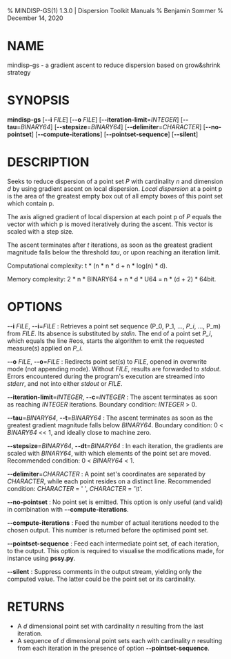 % MINDISP-GS(1) 1.3.0 | Dispersion Toolkit Manuals
% Benjamin Sommer
% December 14, 2020

# NAME

mindisp-gs - a gradient ascent to reduce dispersion based on grow&shrink strategy

# SYNOPSIS

**mindisp-gs** [**\--i** *FILE*] [**\--o** *FILE*] [**\--iteration-limit**=*INTEGER*] [**\--tau**=*BINARY64*] [**\--stepsize**=*BINARY64*] [**\--delimiter**=*CHARACTER*] [**\--no-pointset**] [**\--compute-iterations**] [**\--pointset-sequence**] [**\--silent**]

# DESCRIPTION

Seeks to reduce dispersion of a point set *P* with cardinality *n* and dimension *d* by using gradient ascent on local dispersion. *Local dispersion* at a point p is the area of the greatest empty box out of all empty boxes of this point set which contain p.

The axis aligned gradient of local dispersion at each point p of *P* equals the vector with which p is moved iteratively during the ascent. This vector is scaled with a step size.

The ascent terminates after *t* iterations, as soon as the greatest gradient magnitude falls below the threshold *tau*, or upon reaching an iteration limit.

Computational complexity: t * (n * n * d + n * log(n) * d).

Memory complexity: 2 * n * BINARY64 + n * d * U64 = n * (d + 2) * 64bit.

# OPTIONS

**\--i** *FILE*, **\--i**=*FILE*
:   Retrieves a point set sequence (P_0, P_1, ..., *P_i*, ..., P_m) from *FILE*. Its absence is substituted by *stdin*. The end of a point set *P_i*, which equals the line #eos, starts the algorithm to emit the requested measure(s) applied on *P_i*.

**\--o** *FILE*, **\--o**=*FILE*
:   Redirects point set(s) to *FILE*, opened in overwrite mode (not appending mode). Without *FILE*, results are forwarded to *stdout*. Errors encountered during the program's execution are streamed into *stderr*, and not into either *stdout* or *FILE*.

**\--iteration-limit**=*INTEGER*, **\--c**=*INTEGER*
:   The ascent terminates as soon as reaching *INTEGER* iterations. Boundary condition: *INTEGER* > 0.

**\--tau**=*BINARY64*, **\--t**=*BINARY64*
:   The ascent terminates as soon as the greatest gradient magnitude falls below *BINARY64*. Boundary condition: 0 < *BINARY64* << 1, and ideally close to machine zero.

**\--stepsize**=*BINARY64*, **\--dt**=*BINARY64*
:   In each iteration, the gradients are scaled with *BINARY64*, with which elements of the point set are moved. Recommended condition: 0 < *BINARY64* < 1.

**\--delimiter**=*CHARACTER*
:   A point set's coordinates are separated by *CHARACTER*, while each point resides on a distinct line. Recommended condition: *CHARACTER* = \' \', *CHARACTER* = \'\\t\'.

**\--no-pointset**
:   No point set is emitted. This option is only useful (and valid) in combination with **\--compute-iterations**.

**\--compute-iterations**
:   Feed the number of actual iterations needed to the chosen output. This number is returned before the optimised point set.

**\--pointset-sequence**
:   Feed each intermediate point set, of each iteration, to the output. This option is required to visualise the modifications made, for instance using **pssy.py**.
   
**\--silent**
:   Suppress comments in the output stream, yielding only the computed value. The latter could be the point set or its cardinality.

# RETURNS

* A *d* dimensional point set with cardinality *n* resulting from the last iteration. 
* A sequence of *d* dimensional point sets each with cardinality *n* resulting from each iteration in the presence of option **\--pointset-sequence**.